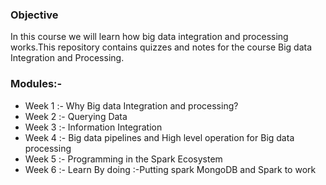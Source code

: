 ### Objective 
In this course we will learn how big data integration and processing works.This repository contains quizzes and notes for the course Big data Integration and Processing.

### Modules:-
- Week 1 :- Why Big data Integration and processing? 
- Week 2 :- Querying Data
- Week 3 :- Information Integration 
- Week 4 :- Big data pipelines and High level operation for Big data processing 
- Week 5 :- Programming in the Spark Ecosystem 
- Week 6 :- Learn By doing :-Putting spark MongoDB and Spark to work
